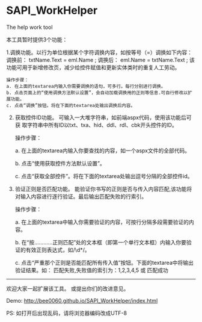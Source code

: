 SAPI_WorkHelper
===============

The help work tool

本工具暂时提供3个功能：

1.调换功能。以行为单位根据某个字符调换内容，如按等号（=）调换如下内容：
    调换前：  txtName.Text = eml.Name ;
    调换后：  eml.Name = txtName.Text ;
    该功能可用于新增修改页，减少给控件赋值和更新实体类时的重复人工劳动。

    操作步骤：
    a. 在上面的textarea内输入你需要调换的语句，可多行。每行分别进行调换。
    b. 点击页面上的“使用调换方法默认设置”，会自动加载调换用的正则等信息.可自行修改以扩展功能。
    c. 点击“调换”按钮。将在下面的textarea处输出调换后内容。
    
 
 2. 获取控件ID功能。 可输入一大堆字符串，如前端aspx代码，使用该功能后可获
    取字符串中所有ID以txt、txa、hid、ddl、rdl、cbk开头控件的ID。
	
    操作步骤：
    
    a. 在上面的textarea内输入你要查找的内容，如一个aspx文件的全部代码。
    
    b. 点击“使用获取控件方法默认设置”。
   
    c. 点击“获取全部控件”。将在下面的textarea处输出逗号分隔的全部控件id。


3. 验证正则是否匹配功能。 能验证你书写的正则是否与传入内容匹配,该功能将
   对输入内容进行逐行验证。最后输出匹配失败的行索引。

    操作步骤：
    
    a. 在上面的textarea中输入你需要验证的内容，可按行分隔多段需要验证的内容。
    
    b. 在“按…………正则匹配”处的文本框（即第一个单行文本框）内输入你要验证的有效正则表达式，如/\d*/。
    
    c. 点击“严重那个正则是否能匹配所有传入值”按钮。下面的textarea中将输出验证结果。如：
		匹配失败,失败值的索引为：1,2,3,4,5
	或
		匹配成功
			
-----------------------------------------------------------------------------------

欢迎大家一起扩展该工具。 或提出你们的改进意见。

Demo: http://bee0060.github.io/SAPI_WorkHelper/index.html

PS: 如打开后出现乱码，请将浏览器编码改成UTF-8